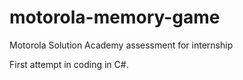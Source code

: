 # motorola-memory-game
Motorola Solution Academy assessment for internship

First attempt in coding in C#.
